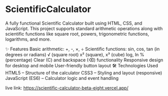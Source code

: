 # ScientificCalculator

A fully functional Scientific Calculator built using HTML, CSS, and JavaScript.
This project supports standard arithmetic operations along with scientific functions like square root, powers, trigonometric functions, logarithms, and more.

✨ Features
Basic arithmetic: +, -, ×, ÷
Scientific functions:
sin, cos, tan (in degrees or radians)
√ (square root)
x² (square), x³ (cube)
log, ln
% (percentage)
Clear (C) and backspace (⌫) functionality
Responsive design for desktop and mobile
User-friendly button layout
🛠️ Technologies Used
HTML5 – Structure of the calculator
CSS3 – Styling and layout (responsive)
JavaScript (ES6) – Calculator logic and event handling

live link: https://scientific-calculator-beta-eight.vercel.app/
